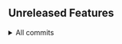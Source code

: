 ## Unreleased Features

<details>
<summary>All commits</summary>

- **Feature**: add temp file ([#39](https://github.com/aamirazad/aamirazad/pull/39)) by [@aamirazad](https://github.com/aamirazad) - [`d316c3e...e4d59c6`](https://github.com/aamirazad/aamirazad/compare/d316c3e...e4d59c6)
- **Feature**: remove temp file ([#37](https://github.com/aamirazad/aamirazad/pull/37)) by [@aamirazad](https://github.com/aamirazad) - [`db56c31...d74d8ec`](https://github.com/aamirazad/aamirazad/compare/db56c31...d74d8ec)
- **Feature**: temp file ([#36](https://github.com/aamirazad/aamirazad/pull/36)) by [@aamirazad](https://github.com/aamirazad) - [`822b5c5...7bacdbc`](https://github.com/aamirazad/aamirazad/compare/822b5c5...7bacdbc)
- **Feature**: remove temp file ([#35](https://github.com/aamirazad/aamirazad/pull/35)) by [@aamirazad](https://github.com/aamirazad) - [`59525d2...a7e0e4a`](https://github.com/aamirazad/aamirazad/compare/59525d2...a7e0e4a)
- **Feature**: temp file ([#34](https://github.com/aamirazad/aamirazad/pull/34)) by [@aamirazad](https://github.com/aamirazad) - [`008a6ea...e6846dd`](https://github.com/aamirazad/aamirazad/compare/008a6ea...e6846dd)
- **Other**: remove temp file ([#32](https://github.com/aamirazad/aamirazad/pull/32)) by [@aamirazad](https://github.com/aamirazad) - [`ee208e8...4f0f025`](https://github.com/aamirazad/aamirazad/compare/ee208e8...4f0f025)
- **Feature**(test): create temp file ([#31](https://github.com/aamirazad/aamirazad/pull/31)) by [@aamirazad](https://github.com/aamirazad) - ([compare](https://github.com/aamirazad/aamirazad/compare/026b7579d68a1d905b53e1dcdcadb81bc18ff0c0...0f9d9a9668b6e79929235ae4bfdd299651e4e432))
- another line by [@aamirazad](https://github.com/aamirazad) for [#30](https://github.com/aamirazad/aamirazad/pull/30) was [merged](https://github.com/aamirazad/aamirazad/compare/691058a38b1941216a76ec96e59bbae0cdf351e0...d3d507ef3fc6c94b1c953ee1b2bb379e1c277969) by [@aamirazad](https://github.com/aamirazad)
- more test commits by [@aamirazad](https://github.com/aamirazad) for [#29](https://github.com/aamirazad/aamirazad/pull/29) was [merged](https://github.com/aamirazad/aamirazad/compare/1e6ceaa81676ae52698c5722de5f90dde58eb23b...ed14958eaf03b4ef89445bd68415f7c4ec8afe7e) by [@aamirazad](https://github.com/aamirazad)

</details>

